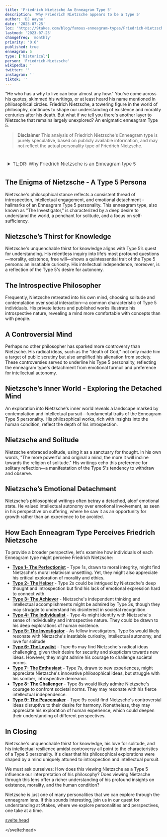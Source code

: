 ```yaml
---
title: 'Friedrich Nietzsche An Enneagram Type 5'
description: 'Why Friedrich Nietzsche appears to be a type 5'
author: 'DJ Wayne'
date: '2023-07-25'
loc: 'https://9takes.com/blog/famous-enneagram-types/Friedrich-Nietzsche'
lastmod: '2023-07-25'
changefreq: 'monthly'
priority: '0.6'
published: true
enneagram: 5
type: ['historical']
person: 'Friedrich-Nietzsche'
wikipedia: ''
twitter: ''
instagram: ''
tiktok: ''
---
```


<!-- // notes:  -->

<script>
	import  PopCard  from "../../../lib/components/atoms/PopCard.svelte";
</script>

<p class="firstLetter">"He who has a why to live can bear almost any how." You've come across his quotes, skimmed his writings, or at least heard his name mentioned in philosophical circles. Friedrich Nietzsche, a towering figure in the world of philosophy, continues to shape our understanding of existence and morality centuries after his death. But what if we tell you there's another layer to Nietzsche that remains largely unexplored? An enigmatic enneagram Type 5.</p>

> **Disclaimer** This analysis of Friedrich Nietzsche's Enneagram type is purely speculative, based on publicly available information, and may not reflect the actual personality type of Friedrich Nietzsche.

<div
	style="display: flex;
    justify-content: center;
    margin: 1rem 0;
	"
>
	<PopCard
		image={`/types/5s/${'Friedrich-Nietzsche'}.webp`}
		showIcon={false}
		enneagramType="5"
		displayText="Friedrich Nietzsche"
		subtext=""
	/>
</div>

<details>
<summary class="accordion">TL;DR: Why Friedrich Nietzsche is an Enneagram type 5</summary>
<div class="panel">
<ul>
<li>Nietzsche exhibited defining characteristics of an Enneagram Type 5 through his relentless quest for knowledge, and by seeking answers to profound questions about morality and existence. This reflects insatiable curiosity and need for intellectual autonomy.
</li>
<li>Nietzsche's inner world was a sanctuary for contemplation and intellectual pursuit. He cherished solitude, choosing introspective reflection over social interaction - a quintessential trait of Type 5. Nietzsche's intellectual detachment is seen in his philosophical works, rich with insights into the human condition.
</li>
<li>Nietzsche's radical ideas, such as the "death of God," sparked controversy and public scrutiny. This aspect of his life aligns with Type 5's detachment from emotional turmoil and preference for intellectual independence. The controversies underscore the Type 5's core fear of being incapable or incompetent, triggering Nietzsche to retreat further into his intellect.
</li>
<li>Nietzsche's core motivation was understanding. His philosophical explorations and controversial ideas can be traced back to this intrinsic drive. From his thirst for knowledge to his embrace of solitude, Nietzsche's life was shaped by the Type 5's desire to comprehend the world and the human condition.
</li>
</ul>
  </div>
</details>

## The Enigma of Nietzsche - A Type 5 Persona

Nietzsche's philosophical stance reflects a consistent thread of introspection, intellectual engagement, and emotional detachment - hallmarks of an Enneagram Type 5 personality. This enneagram type, also known as "The Investigator," is characterized by a deep desire to understand the world, a penchant for solitude, and a focus on self-sufficiency.

## Nietzsche’s Thirst for Knowledge

Nietzsche's unquenchable thirst for knowledge aligns with Type 5’s quest for understanding. His relentless inquiry into life’s most profound questions—morality, existence, free will—shows a quintessential trait of the Type 5 persona: an insatiable curiosity. His intellectual independence, moreover, is a reflection of the Type 5's desire for autonomy.

## The Introspective Philosopher

Frequently, Nietzsche retreated into his own mind, choosing solitude and contemplation over social interaction—a common characteristic of Type 5 individuals. His private letters and published works illustrate his introspective nature, revealing a mind more comfortable with concepts than with people.

## A Controversial Mind

Perhaps no other philosopher has sparked more controversy than Nietzsche. His radical ideas, such as the "death of God," not only made him a target of public scrutiny but also amplified his alienation from society. These controversies served to underline his Type 5 personality, reflecting the enneagram type's detachment from emotional turmoil and preference for intellectual autonomy.

## Nietzsche’s Inner World - Exploring the Detached Mind

An exploration into Nietzsche's inner world reveals a landscape marked by contemplation and intellectual pursuit—fundamental traits of the Enneagram Type 5 personality. His philosophical works, rich with insights into the human condition, reflect the depth of his introspection.

## Nietzsche and Solitude

Nietzsche embraced solitude, using it as a sanctuary for thought. In his own words, "The more powerful and original a mind, the more it will incline towards the religion of solitude." His writings echo this preference for solitary reflection—a manifestation of the Type 5's tendency to withdraw and observe.

## Nietzsche’s Emotional Detachment

Nietzsche’s philosophical writings often betray a detached, aloof emotional state. He valued intellectual autonomy over emotional involvement, as seen in his perspective on suffering, where he saw it as an opportunity for growth rather than an experience to be avoided.

## How Each Enneagram Type Perceives Friedrich Nietzsche

To provide a broader perspective, let's examine how individuals of each Enneagram type might perceive Friedrich Nietzsche:

- **[Type 1- The Perfectionist](/blog/enneagram/enneagram-type-1)** - Type 1s, drawn to moral integrity, might find Nietzsche's moral relativism unsettling. Yet, they might also appreciate his critical exploration of morality and ethics.
- **[Type 2- The Helper](/blog/enneagram/enneagram-type-2)** - Type 2s could be intrigued by Nietzsche's deep thought and introspection but find his lack of emotional expression hard to connect with.
- **[Type 3- The Achiever](/blog/enneagram/enneagram-type-3)** - Nietzsche's independent thinking and intellectual accomplishments might be admired by Type 3s, though they may struggle to understand his disinterest in societal recognition.
- **[Type 4- The Individualist](/blog/enneagram/enneagram-type-4)** - Type 4s might identify with Nietzsche's sense of individuality and introspective nature. They could be drawn to his deep explorations of human existence.
- **[Type 5- The Investigator](/blog/enneagram/enneagram-type-5)** - As fellow investigators, Type 5s would likely resonate with Nietzsche's insatiable curiosity, intellectual autonomy, and love for solitude
- **[Type 6- The Loyalist](/blog/enneagram/enneagram-type-6)** - Type 6s may find Nietzsche's radical ideas challenging, given their desire for security and skepticism towards new ideas. However, they might admire his courage to challenge societal norms.
- **[Type 7- The Enthusiast](/blog/enneagram/enneagram-type-7)** - Type 7s, drawn to new experiences, might appreciate Nietzsche's innovative philosophical ideas, but struggle with his somber, introspective demeanor.
- **[Type 8- The Challenger](/blog/enneagram/enneagram-type-8)** - Type 8s would likely admire Nietzsche's courage to confront societal norms. They may resonate with his fierce intellectual independence.
- **[Type 9- The Peacemaker](/blog/enneagram/enneagram-type-9)** - Type 9s could find Nietzsche's controversial ideas disruptive to their desire for harmony. Nonetheless, they may appreciate his exploration of human experience, which could deepen their understanding of different perspectives.

## In Closing

Nietzsche's unquenchable thirst for knowledge, his love for solitude, and his intellectual resilience amidst controversy all point to the characteristics of a Type 5 personality. It's clear that his philosophical explorations were shaped by a mind uniquely attuned to introspection and intellectual pursuit.

We must ask ourselves: How does this viewing Nietzsche as a Type 5 influence our interpretation of his philosophy? Does viewing Nietzsche through this lens offer a richer understanding of his profound insights on existence, morality, and the human condition?

Nietzsche is just one of many personalities that we can explore through the enneagram lens. If this sounds interesting, join us in our quest for understanding at 9takes, where we explore personalities and perspectives, one take at a time.

<svelte:head>

<script type="application/ld+json">
    {
  "@context": "http://schema.org",
  "@graph": [
    {
      "@type": "Article",
      "articleBody": "This article explores the personality traits of Friedrich Nietzsche from the perspective of the Enneagram Type 5. Known for his deep thought, introspection, and intellectual autonomy, Nietzsche embodies many characteristics of Type 5 personalities. The article discusses various facets of Nietzsche's life and work that demonstrate his Type 5 characteristics, including his philosophical contributions, controversial ideas, and impact on modern thought.",
      "creator" : ["DJ Wayne"],
      "author": {
        "@type": "Person",
        "name": "DJ Wayne",
        "sameAs": ["https://www.instagram.com/djwayne3/", "https://www.youtube.com/@djwayne3", "https://www.linkedin.com/in/davidtwayne/", "https://twitter.com/djwayne3"
        ]
      },
      "dateModified": {
        "@type": "Date",
        "@value": "2023-07-25"
      },
      "datePublished": {
        "@type": "Date",
        "@value": "2023-07-25"
      },
      "description": "This blog post examines the reasons why Friedrich Nietzsche might be an Enneagram Type 5. It focuses on his personality traits, his motivations, his inner world, controversies he's faced, and how these elements might be related to the core attributes of a Type 5.",
      "headline": "Unraveling Friedrich Nietzsche: An Insight Into His Enneagram Type 5 Personality",
      "image": {
        "@type": "ImageObject",
        "height": 900,
        "url": "https://9takes.com/types/5s/Friedrich-Nietzsche.webp",
        "width": 900
      },
      "mainEntityOfPage": {
        "@id": "https://9takes.com/blog/famous-enneagram-types/Friedrich-Nietzsche",
        "@type": "WebPage"
      },
      "mentions": {
        "@type": "Person",
        "name": "Friedrich Nietzsche",
        "sameAs": ["https://en.wikipedia.org/wiki/Friedrich_Nietzsche", "https://plato.stanford.edu/entries/nietzsche/" ]
      },
      "publisher": {
        "@type": "Organization",
        "sameAs": ["https://www.instagram.com/9takesdotcom/", "https://twitter.com/9takesdotcom"],
        "logo": {
          "@type": "ImageObject",
          "url": "https://9takes.com/brand/darkRubix.png"
        },
        "name": "9takes"
      }
    },
    {
      "@type": "FAQPage",
      "mainEntity": [
        {
          "@type": "Question",
          "acceptedAnswer": {
            "@type": "Answer",
            "text": "Friedrich Nietzsche exhibits many characteristics associated with Enneagram Type 5 personalities. This includes his intellectual curiosity, autonomous thinking, love for solitude, and introspective nature. These characteristics are deeply rooted in his desire for knowledge and understanding, which is a core motivation for Type 5 individuals."
          },
          "name": "Why is Friedrich Nietzsche considered an Enneagram Type 5?"
        },
        {
          "@type": "Question",
          "acceptedAnswer": {
            "@type": "Answer",
            "text": "Nietzsche's groundbreaking philosophical ideas, his ability to question and redefine societal norms, and his introspective exploration of the human condition are all indicative of his Type 5 personality. Moreover, his dedication to intellectual autonomy and his unique worldview reflect the strengths and growth potential of Type 5 individuals."
          },
          "name": "What are some examples of Friedrich Nietzsche's Type 5 characteristics?"
        },
        {
          "@type": "Question",
          "acceptedAnswer": {
            "@type": "Answer",
            "text": "Friedrich Nietzsche was known for his profound and introspective thinking, his radical ideas, and his ability to question societal norms. He is considered one of the most influential philosophers of the 19th century. His personality traits are largely based on his philosophical ideas and works."
          },
          "name": "What is Friedrich Nietzsche's personality?"
        },
        {
          "@type": "Question",
          "acceptedAnswer": {
            "@type": "Answer",
            "text": "Friedrich Nietzsche is considered an Enneagram type 5, also known as The Investigator. This Enneagram type is intellectual, insightful, and curious, often motivated by a desire to gain knowledge and understand the world around them. Please note that this information is based on Nietzsche's philosophical contributions and not directly confirmed."
          },
          "name": "What is Friedrich Nietzsche's Enneagram type?"
        }
      ]
    }
  ]
}

</script>

</svelte:head>

<style lang="scss">
article {
    border: 1px solid #52616b;
    margin-top: 1rem;
    padding: 1rem;
    border-radius: 5px;
  }
  .accordion {
    color: #444;
    cursor: pointer;
    padding: 0.5rem;
    border: none;
    text-align: left;
    outline: none;
    font-size: 15px;
    transition: 0.4s;
  }

  .accordion:hover {
    background-color: var(--color-theme-purple-v);
    color: var(--color-theme-purple);
  }

  

  .panel {
    padding: 18px;
    /*display: none;*/
    background-color: white;
    overflow: hidden;

  }
</style>

